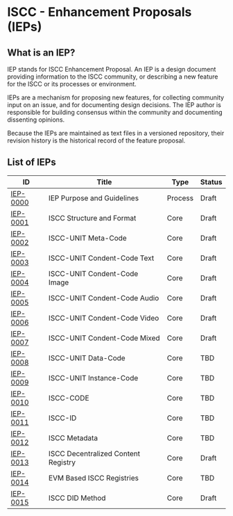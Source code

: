 # ISCC - Enhancement Proposals (IEPs)

## What is an IEP?

IEP stands for ISCC Enhancement Proposal. An IEP is a design document providing information to the
ISCC community, or describing a new feature for the ISCC or its processes or environment.

IEPs are a mechanism for proposing new features, for collecting community input on an issue, and for
documenting design decisions. The IEP author is responsible for building consensus within the
community and documenting dissenting opinions.

Because the IEPs are maintained as text files in a versioned repository, their revision history is
the historical record of the feature proposal.

## List of IEPs

| ID                           | Title                               | Type    | Status |
|------------------------------|-------------------------------------|---------|--------|
| [IEP-0000](ieps/iep-0000.md) | IEP Purpose and Guidelines          | Process | Draft  |
| [IEP-0001](ieps/iep-0001.md) | ISCC Structure and Format           | Core    | Draft  |
| [IEP-0002](ieps/iep-0002.md) | ISCC-UNIT Meta-Code                 | Core    | Draft  |
| [IEP-0003](ieps/iep-0003.md) | ISCC-UNIT Condent-Code Text         | Core    | Draft  |
| [IEP-0004](ieps/iep-0004.md) | ISCC-UNIT Condent-Code Image        | Core    | Draft  |
| [IEP-0005](ieps/iep-0005.md) | ISCC-UNIT Condent-Code Audio        | Core    | Draft  |
| [IEP-0006](ieps/iep-0006.md) | ISCC-UNIT Condent-Code Video        | Core    | Draft  |
| [IEP-0007](ieps/iep-0007.md) | ISCC-UNIT Condent-Code Mixed        | Core    | Draft  |
| [IEP-0008](ieps/iep-0008.md) | ISCC-UNIT Data-Code                 | Core    | TBD    |
| [IEP-0009](ieps/iep-0009.md) | ISCC-UNIT Instance-Code             | Core    | TBD    |
| [IEP-0010](ieps/iep-0010.md) | ISCC-CODE                           | Core    | TBD    |
| [IEP-0011](ieps/iep-0011.md) | ISCC-ID                             | Core    | TBD    |
| [IEP-0012](ieps/iep-0012.md) | ISCC Metadata          | Core    | TBD    |
| [IEP-0013](ieps/iep-0013.md) | ISCC Decentralized Content Registry | Core    | Draft  |
| [IEP-0014](ieps/iep-0014.md) | EVM Based ISCC Registries           | Core    | TBD    |
| [IEP-0015](ieps/iep-0015.md) | ISCC DID Method                     | Core    | Draft  |
